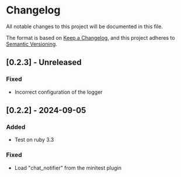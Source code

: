 # Changelog

All notable changes to this project will be documented in this file.

The format is based on [Keep a Changelog](https://keepachangelog.com/en/1.0.0/),
and this project adheres to [Semantic Versioning](https://semver.org/spec/v2.0.0.html).

## [0.2.3] - Unreleased

### Fixed

- Incorrect configuration of the logger

## [0.2.2] - 2024-09-05

### Added

- Test on ruby 3.3

### Fixed

- Load "chat_notifier" from the minitest plugin

